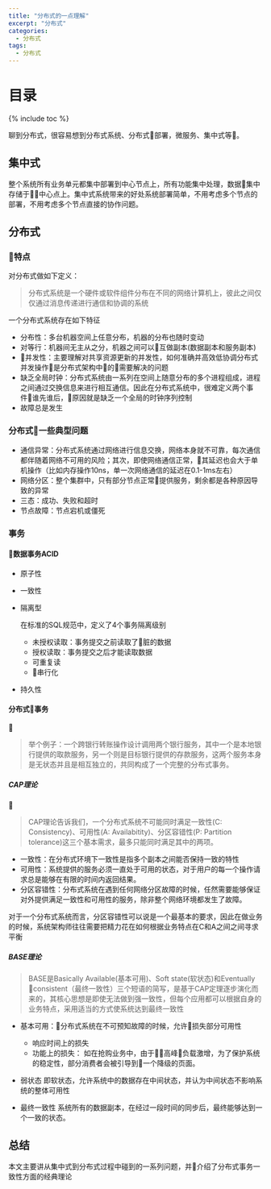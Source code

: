 ```yaml
---
title: "分布式的一点理解"
excerpt: "分布式"
categories:
  - 分布式
tags:
  - 分布式
---
```


# 目录
{% include toc %}

聊到分布式，很容易想到分布式系统、分布式部署，微服务、集中式等。
## 集中式
整个系统所有业务单元都集中部署到中心节点上，所有功能集中处理，数据集中存储于中心点上。集中式系统带来的好处系统部署简单，不用考虑多个节点的部署，不用考虑多个节点直接的协作问题。

## 分布式
### 特点
对分布式做如下定义：

> 分布式系统是一个硬件或软件组件分布在不同的网络计算机上，彼此之间仅仅通过消息传递进行通信和协调的系统

一个分布式系统存在如下特征

* 分布性：多台机器空间上任意分布，机器的分布也随时变动
* 对等行：机器间无主从之分，机器之间可以互做副本(数据副本和服务副本)
* 并发性：主要理解对共享资源更新的并发性，如何准确并高效低协调分布式并发操作是分布式架构中的需要解决的问题
* 缺乏全局时钟：分布式系统由一系列在空间上随意分布的多个进程组成，进程之间通过交换信息来进行相互通信。因此在分布式系统中，很难定义两个事件谁先谁后，原因就是缺乏一个全局的时钟序列控制
* 故障总是发生

### 分布式一些典型问题
* 通信异常：分布式系统通过网络进行信息交换，网络本身就不可靠，每次通信都伴随着网络不可用的风险；其次，即使网络通信正常，其延迟也会大于单机操作（比如内存操作10ns，单一次网络通信的延迟在0.1-1ms左右）
* 网络分区：整个集群中，只有部分节点正常提供服务，剩余都是各种原因导致的异常
* 三态：成功、失败和超时
* 节点故障：节点宕机或僵死

### 事务
#### 数据事务ACID
* 原子性
* 一致性
* 隔离型

  在标准的SQL规范中，定义了4个事务隔离级别
  * 未授权读取：事务提交之前读取了脏的数据
  * 授权读取：事务提交之后才能读取数据
  * 可重复读
  * 串行化
* 持久性

#### 分布式事务

> 举个例子：一个跨银行转账操作设计调用两个银行服务，其中一个是本地银行提供的取款服务，另一个则是目标银行提供的存款服务，这两个服务本身是无状态并且是相互独立的，共同构成了一个完整的分布式事务。

##### CAP理论

> CAP理论告诉我们，一个分布式系统不可能同时满足一致性(C: Consistency)、可用性(A: Availabitity)、分区容错性(P: Partition tolerance)这三个基本需求，最多只能同时满足其中的两项。
* 一致性：在分布式环境下一致性是指多个副本之间能否保持一致的特性
* 可用性：系统提供的服务必须一直处于可用的状态，对于用户的每一个操作请求总是能够在有限的时间内返回结果。
* 分区容错性：分布式系统在遇到任何网络分区故障的时候，任然需要能够保证对外提供满足一致性和可用性的服务，除非整个网络环境都发生了故障。

对于一个分布式系统而言，分区容错性可以说是一个最基本的要求，因此在做业务的时候，系统架构师往往需要把精力花在如何根据业务特点在C和A之间之间寻求平衡

##### BASE理论
> BASE是Basically Available(基本可用)、Soft state(软状态)和Eventually consistent（最终一致性）三个短语的简写，是基于CAP定理逐步演化而来的，其核心思想是即使无法做到强一致性，但每个应用都可以根据自身的业务特点，采用适当的方式使系统达到最终一致性
* 基本可用：分布式系统在不可预知故障的时候，允许损失部分可用性

  * 响应时间上的损失
  * 功能上的损失： 如在抢购业务中，由于高峰负载激增，为了保护系统的稳定性，部分消费者会被引导到一个降级的页面。

* 弱状态
即软状态，允许系统中的数据存在中间状态，并认为中间状态不影响系统的整体可用性

* 最终一致性
系统所有的数据副本，在经过一段时间的同步后，最终能够达到一个一致的状态。

## 总结
本文主要讲从集中式到分布式过程中碰到的一系列问题，并介绍了分布式事务一致性方面的经典理论